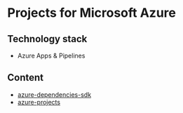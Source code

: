 # Projects for Microsoft Azure

## Technology stack
* Azure Apps & Pipelines
	
## Content
- [azure-dependencies-sdk](azure-dependencies-sdk/README.md)
- [azure-projects](azure-projects/README.md)


